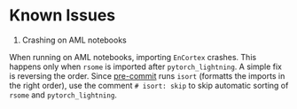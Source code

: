 # Known Issues

1. Crashing on AML notebooks

When running on AML notebooks, importing `EnCortex` crashes. This happens only when `rsome` is imported after `pytorch_lightning`. A simple fix is reversing the order.
Since [pre-commit](https://pre-commit.com/) runs `isort` (formatts the imports in the right order), use the comment `# isort: skip` to skip automatic sorting of `rsome` and `pytorch_lightning`.